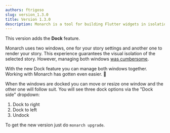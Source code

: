 ```yaml
---
authors: ftrigoso
slug: version_1.3.0
title: Version 1.3.0
description: Monarch is a tool for building Flutter widgets in isolation. It makes it easy to build, test and debug complex UIs.
---
```


This version adds the **Dock** feature.

Monarch uses two windows, one for your story settings and another one to render 
your story. This experience guarantees the visual isolation of the selected story.
However, managing both windows [was cumbersome](https://github.com/Dropsource/monarch/issues/17).

With the new Dock feature you can manage both windows together. Working with 
Monarch has gotten even easier. 🤩

When the windows are docked you can move or resize one window and the other one will follow suit. You will see three dock options via the "Dock side" dropdown: 

1. Dock to right
2. Dock to left
3. Undock

To get the new version just do `monarch upgrade`. 